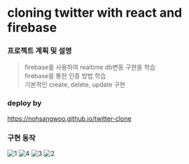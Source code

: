 # cloning twitter with react and firebase

### 프로젝트 계획 및 설명
> firebase를 사용하여 realtime db변동 구현을 학습 <br/>
> firebase를 통한 인증 방법 학습<br/>
> 기본적인 create, delete, update 구현<br/>


### deploy by

https://nohsangwoo.github.io/twitter-clone

### 구현 동작
![1](https://user-images.githubusercontent.com/57750190/98425529-cf6d3e80-20d8-11eb-9f8e-652500d4b97e.png)
![4](https://user-images.githubusercontent.com/57750190/98425530-d09e6b80-20d8-11eb-9762-af24ab4ca3fb.png)
![3](https://user-images.githubusercontent.com/57750190/98425532-d1370200-20d8-11eb-8139-45fa3230da0c.png)
![2](https://user-images.githubusercontent.com/57750190/98425534-d1370200-20d8-11eb-8aae-b7fe2ebc7a61.png)
